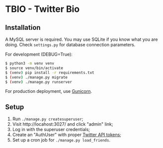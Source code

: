 # TBIO - Twitter Bio

## Installation

A MySQL server is required. You may use SQLite if you know what you are
doing. Check `settings.py` for database connection parameters.

For development (DEBUG=True):

```bash
$ python3 -m venv venv
$ source venv/bin/activate
$ (venv) pip install -r requirements.txt
$ (venv) ./manage.py migrate
$ (venv) ./manage.py runserver
```

For production deployment, use [Gunicorn](https://docs.gunicorn.org/en/stable/deploy.html).

## Setup

1. Run `./manage.py createsuperuser`;
2. Visit http://locahost:3027/ and click "admin" link;
3. Log in with the superuser credentials;
4. Create an "AuthUser" with proper [Twitter API tokens](https://developer.twitter.com/en/apps);
5. Set up a cron job for `./manage.py load_friends`.
